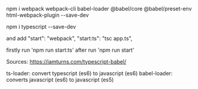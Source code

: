 

npm i webpack webpack-cli  babel-loader  @babel/core @babel/preset-env  html-webpack-plugin --save-dev

npm i typescript --save-dev

and add 
"start": "webpack",
"start:ts": "tsc app.ts",

firstly run 'npm run start:ts' after run 'npm run start'

Sources:
https://iamturns.com/typescript-babel/

ts-loader: convert typescript (es6) to javascript (es6)
babel-loader: converts javascript (es6) to javascript (es5)

